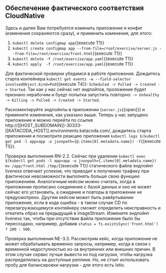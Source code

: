 ## Обеспечение фактического соответствия CloudNative
Здесь и далее Вам потребуется изменить приложение и конфиг (изменения сохраняются сразу), и применить изменения, для этого:
1. `kubectl delete configmap app`{{execute T1}}
2. `kubectl create configmap app --from-file=/root/exercise/server.js --from-file=/root/exercise/front.html`{{execute T1}}
3. `kubectl delete -f /root/exercise/app.yaml`{{execute T1}}
4. `kubectl apply  -f /root/exercise/app.yaml`{{execute T1}}

Для фактической проверки убедимся в работе приложения. Дождитесь старта контейнера `kubectl get events -w --field-selector involvedObject.kind=Pod`{{execute T4}}: `Scheduled -> Pulled -> Created -> Started`. Так как у нас сейчас нет эндпойтов, проложение будет признано нерабочим и буедт попытка запустить повторно: `-> Unhealthy -> Killing -> Pulled -> Created -> Started`. 

Раскоментируйте эндпойнты в приложении (`server.js`{{open}}) и примените изменения, как узказано выше. Теперь у нас запущено приложение и можно перейти по ссылке http://[[HOST_SUBDOMAIN]]-30333-[[KATACODA_HOST]].environments.katacoda.com/, дождитесь старта приложения и посмотрите реакцию приложения `kubectl logs $(kubectl get pod -l app=app -o jsonpath={@.items[0].metadata.name}) -f`{{execute T5}}.

Проверка выполнения RN-2.2. Сейчас при удалении `kubectl exec $(kubectl get pods -l app=app -o jsonpath={.items[0].metadata.name}) mv /app/front.html /tmp/`{{execute T1}} статического файла эндпойнт liveness отвечает успехом, что приводит к получению трафику при фактически невозможности выполнять больше свою функцию приложением. Аналогичным кейсом можно считать, когда в приложении прописано соединение с базой данных и оно не может сейчас его установить, а ожидание и повторы в приложении не предусмотрено. Другим кейсом может быть равёртывании приложения, если в коде ошибка - в таком случае CD по перезагружающемуся контейнеру сможет определить неисправность и откатить образ на предыдущий в imageStream. Измените эндпойнт liveness так, чтобы при отсутствии файла приложение было бы пересоздано, например, добавив `status = fs.existsSync('front.html') ? 200 : 500`.

Проверка выполнения NE-3.3. Рассмотрим кейс, когда приложение не может обрабатывать временно запросы, например, когда в связи с временной недоступностью из-за внутренних или внешних причин. В этом случае сервис лучше вывести из под нагрузки, чтобы нагрузка распределялась на доступные реплики. Но, не стоит использовать пробу для балансировки нагрузки - для этого есть Istio.
